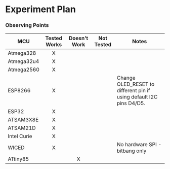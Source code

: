 # Experiment Plan
### Observing Points
  MCU         |Tested Works|Doesn't Work|Not Tested|Notes
  ------------|:----------:|:----------:|:--------:|-----
  Atmega328   |      X     |            |          |
  Atmega32u4  |      X     |            |          |
  Atmega2560  |      X     |            |          |
  ESP8266     |      X     |            |          | Change OLED_RESET to different pin if using default I2C pins D4/D5.
  ESP32       |      X     |            |          |
  ATSAM3X8E   |      X     |            |          |
  ATSAM21D    |      X     |            |          |
  Intel Curie |      X     |            |          |
  WICED       |      X     |            |          | No hardware SPI - bitbang only
  ATtiny85    |            |      X     |          |

###
